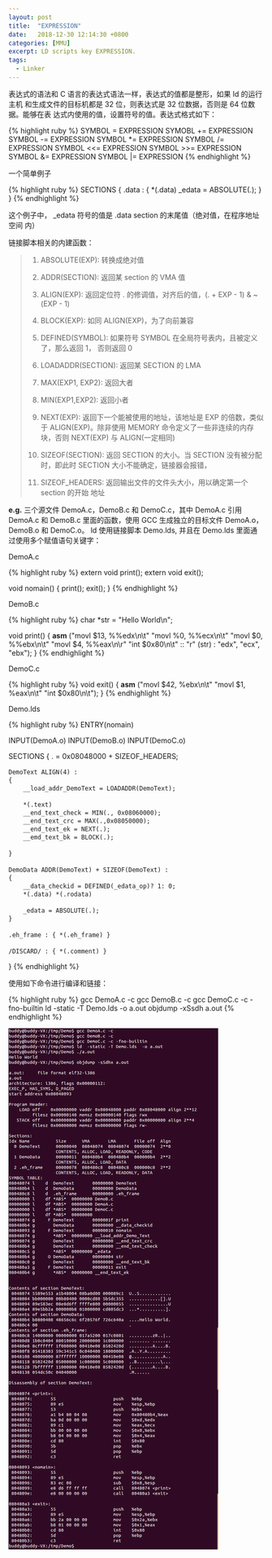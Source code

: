 ```yaml
---
layout: post
title:  "EXPRESSION"
date:   2018-12-30 12:14:30 +0800
categories: [MMU]
excerpt: LD scripts key EXPRESSION.
tags:
  - Linker
---
```


表达式的语法和 C 语言的表达式语法一样，表达式的值都是整形，如果 ld 的运行主机
和生成文件的目标机都是 32 位，则表达式是 32 位数据，否则是 64 位数据。能够在表
达式内使用的值，设置符号的值。表达式格式如下：

{% highlight ruby %}
SYMBOL = EXPRESSION
SYMOBL += EXPRESSION
SYMBOL -= EXPRESSION
SYMBOL *= EXPRESSION
SYMBOL /= EXPRESSION
SYMBOL <<= EXPRESSION
SYMBOL >>= EXPRESSION
SYMBOL &= EXPRESSION
SYMBOL |= EXPRESSION
{% endhighlight %}

一个简单例子

{% highlight ruby %}
SECTIONS
{
    .data : { *(.data) _edata = ABSOLUTE(.); }
}
{% endhighlight %}

这个例子中， _edata 符号的值是 .data section 的末尾值（绝对值，在程序地址空间
内）

链接脚本相关的内建函数：

> 1. ABSOLUTE(EXP): 转换成绝对值
>
> 2. ADDR(SECTION): 返回某 section 的 VMA 值
> 
> 3. ALIGN(EXP): 返回定位符 . 的修调值，对齐后的值，(. + EXP - 1) & ~(EXP - 1)
>
> 4. BLOCK(EXP): 如同 ALIGN(EXP)，为了向前兼容
>
> 5. DEFINED(SYMBOL): 如果符号 SYMBOL 在全局符号表内，且被定义了，那么返回 1，
>    否则返回 0
> 6. LOADADDR(SECTION): 返回某 SECTION 的 LMA
> 
> 7. MAX(EXP1, EXP2): 返回大者
>
> 8. MIN(EXP1,EXP2): 返回小者
>
> 9. NEXT(EXP): 返回下一个能被使用的地址，该地址是 EXP 的倍数，类似于 
>    ALIGN(EXP)。除非使用 MEMORY 命令定义了一些非连续的内存块，否则 NEXT(EXP) 
>    与 ALIGN(一定相同)
>
> 10. SIZEOF(SECTION): 返回 SECTION 的大小。当 SECTION 没有被分配时，即此时 
>     SECTION 大小不能确定，链接器会报错，
>
> 11. SIZEOF_HEADERS: 返回输出文件的文件头大小，用以确定第一个 section 的开始
>     地址

**e.g.** 三个源文件 DemoA.c，DemoB.c 和 DemoC.c，其中 DemoA.c 引用 DemoA.c 和 
DemoB.c 里面的函数，使用 GCC 生成独立的目标文件 DemoA.o，DemoB.o 和 DemoC.o。
ld 使用链接脚本 Demo.lds, 并且在 Demo.lds 里面通过使用多个赋值语句关键字：

DemoA.c

{% highlight ruby %}
extern void print();
extern void exit();

void nomain()
{
    print();
    exit();
}
{% endhighlight %}

DemoB.c

{% highlight ruby %}
char *str = "Hello World\n";

void print()
{
    __asm__ ("movl $13, %%edx\n\t"
             "movl %0, %%ecx\n\t"
             "movl $0, %%ebx\n\t"
             "movl $4, %%eax\n\r"
             "int $0x80\n\t"
             :: "r" (str) : "edx", "ecx", "ebx");
}
{% endhighlight %}

DemoC.c

{% highlight ruby %}
void exit()
{
    __asm__ ("movl $42, %ebx\n\t"
             "movl $1, %eax\n\t"
             "int $0x80\n\t");
}
{% endhighlight %}

Demo.lds 

{% highlight ruby %}
ENTRY(nomain)

INPUT(DemoA.o)
INPUT(DemoB.o)
INPUT(DemoC.o)

SECTIONS
{
    . = 0x08048000 + SIZEOF_HEADERS;

    DemoText ALIGN(4) : 
    { 
        __load_addr_DemoText = LOADADDR(DemoText);

        *(.text) 
        __end_text_check = MIN(., 0x08060000);
        __end_text_crc = MAX(.,0x08050000);
        __end_text_ek = NEXT(.);
        __emd_text_bk = BLOCK(.);

    }

    DemoData ADDR(DemoText) + SIZEOF(DemoText) : 
    { 
        __data_checkid = DEFINED(_edata_op)? 1: 0;
        *(.data) *(.rodata)

        _edata = ABSOLUTE(.); 
    }

    .eh_frame : { *(.eh_frame) }

    /DISCARD/ : { *(.comment) }
}
{% endhighlight %}

使用如下命令进行编译和链接：

{% highlight ruby %}
gcc DemoA.c -c
gcc DemoB.c -c
gcc DemoC.c -c -fno-builtin
ld -static -T Demo.lds -o a.out
objdump -xSsdh a.out
{% endhighlight %}

![LD](https://raw.githubusercontent.com/EmulateSpace/PictureSet/master/BiscuitOS/kernel/MMU000523.png)

